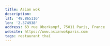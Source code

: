 ```yaml
---
title: Asian wok
description:
lat: '48.865116'
lon: '2.374938'
address: 63 rue Oberkampf, 75011 Paris, France
website: https://www.asianwokparis.com
tags: restaurant thaï
---
```

